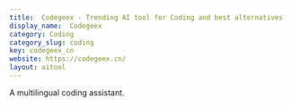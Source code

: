 ```yaml
---
title:  Codegeex - Trending AI tool for Coding and best alternatives
display_name:  Codegeex
category: Coding
category_slug: coding
key: codegeex_cn
website: https://codegeex.cn/
layout: aitool
---
```


A multilingual coding assistant.
